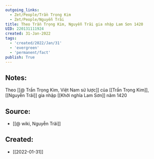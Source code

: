 ```yaml
---
outgoing_links:
  - Zet/People/Trần Trọng Kim
  - Zet/People/Nguyễn Trãi
title: Theo Trần Trọng Kim, Nguyễn Trãi gia nhập Lam Sơn 1420
UID: 220131111924
created: 31-Jan-2022
tags:
  - 'created/2022/Jan/31'
  - 'evergreen'
  - 'permanent/fact'
publish: True
---
```

## Notes:
Theo [[@ Trần Trọng Kim, Việt Nam sử lược]] của [[Trần Trọng Kim]], [[Nguyễn Trãi]] gia nhập [[Khởi nghĩa Lam Sơn]] năm 1420

## Source:
- [[@ wiki, Nguyễn Trãi]]


## Created:
- [[2022-01-31]]
